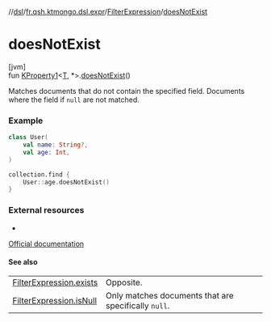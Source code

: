 //[dsl](../../../index.md)/[fr.qsh.ktmongo.dsl.expr](../index.md)/[FilterExpression](index.md)/[doesNotExist](does-not-exist.md)

# doesNotExist

[jvm]\
fun [KProperty1](https://kotlinlang.org/api/latest/jvm/stdlib/kotlin.reflect/-k-property1/index.html)&lt;[T](index.md), *&gt;.[doesNotExist](does-not-exist.md)()

Matches documents that do not contain the specified field. Documents where the field if `null` are not matched.

### Example

```kotlin
class User(
    val name: String?,
    val age: Int,
)

collection.find {
    User::age.doesNotExist()
}
```

### External resources

-
[Official documentation](https://www.mongodb.com/docs/manual/reference/operator/query/exists/)

#### See also

|                                       |                                                      |
|---------------------------------------|------------------------------------------------------|
| [FilterExpression.exists](exists.md)  | Opposite.                                            |
| [FilterExpression.isNull](is-null.md) | Only matches documents that are specifically `null`. |
